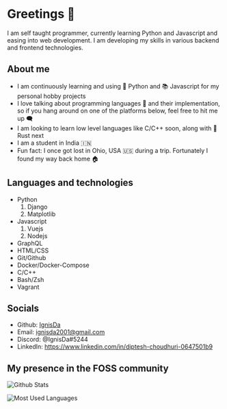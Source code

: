 # Greetings 👋

I am self taught programmer, currently learning Python and Javascript and
easing into web development. I am developing my skills in various backend and
frontend technologies.

## About me

- I am continuously learning and using :snake: Python and :books: Javascript for my personal
  hobby projects
- I love talking about programming languages :large_orange_diamond: and their implementation, so if
  you hang around on one of the platforms below, feel free to hit me up :left_speech_bubble:
- I am looking to learn low level languages like C/C++ soon, along with :crab: Rust
  next
- I am a student in India :india:
- Fun fact: I once got lost in Ohio, USA :us: during a trip. Fortunately I found my
  way back home :house:

## Languages and technologies

- Python
  1. Django
  2. Matplotlib
- Javascript
  1. Vuejs
  2. Nodejs
- GraphQL
- HTML/CSS
- Git/Github
- Docker/Docker-Compose
- C/C++
- Bash/Zsh
- Vagrant

## Socials

- Github: [IgnisDa](https://github.com/IgnisDa/)
- Email: ignisda2001@gmail.com
- Discord: @IgnisDa#5244
- LinkedIn: https://www.linkedin.com/in/diptesh-choudhuri-0647501b9

## My presence in the FOSS community

![Github Stats](https://github-readme-stats.vercel.app/api?username=IgnisDa&count_private=true&theme=dark)

![Most Used Languages](https://github-readme-stats.vercel.app/api/top-langs/?username=IgnisDa&theme=dark)
